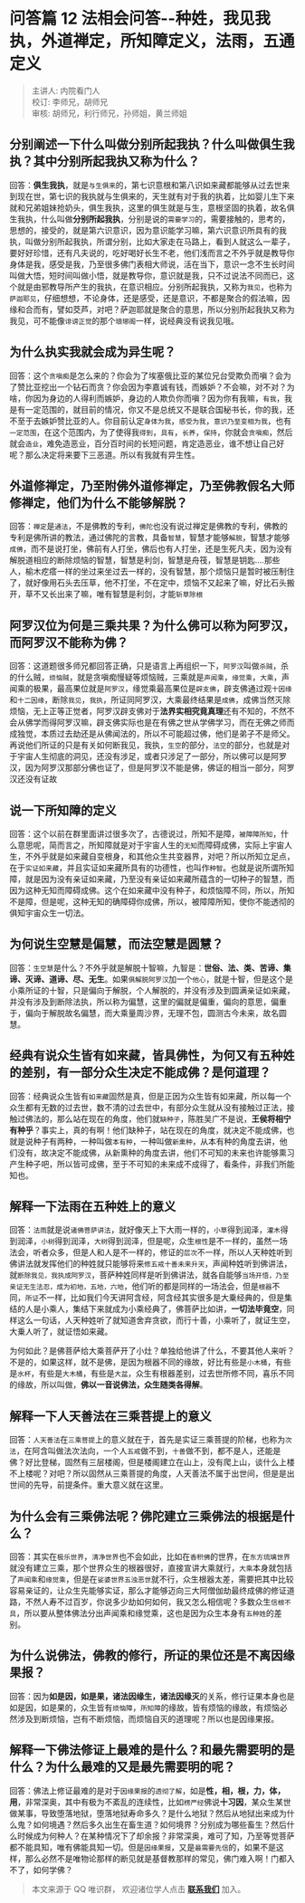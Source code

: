 # 问答篇 12 法相会问答--种姓，我见我执，外道禅定，所知障定义，法雨，五通定义

> 主讲人: 内院看门人 <br />
> 校订: 李师兄，胡师兄 <br />
> 审核: 胡师兄，利行师兄，孙师姐，黄兰师姐 <br />

## 分别阐述一下什么叫做**分别所起我执**？什么叫做**俱生我执**？其中分别所起我执又称为什么？

回答：**俱生我执**，就是`与生俱来`的，第七识意根和第八识如来藏都能够从过去世来到现在世，第七识的我执就与生俱来的，天生就有对于我的执着，比如婴儿生下来就和兄弟姐妹抢奶头，俱生我执，这里的俱生就是与生，意根坚固的执着，故名俱生我执，什么叫做**分别所起我执**，分别是说的`需要学习`的，需要接触的，思考的，思想的，接受的，就是第六识意识，因为意识能学习嘛，第六识意识所具有的我执，叫做分别所起我执，所谓分别，比如大家走在马路上，看到人就这么一辈子，要好好珍惜，还有凡夫说的，吃好喝好长生不老，他们浅而言之不外乎就是教导你身体是我，感受是我，乃至很多佛门表相大师说，活在当下，意识一念不生长时间叫做大悟，短时间叫做小悟，就是教导你，意识就是我，只不过说法不同而已，这个就是由邪教导所产生的我执，在意识相应。分别所起我执，又称为`我见`，也称为`萨迦耶见`，仔细想想，不论身体，还是感受，还是意识，不都是聚合的假法嘛，因缘和合而有，譬如茭芦，对吧？萨迦耶就是聚合的意思，所以分别所起我执又称为我见，可不能像`诽谤正觉`的那个`琅琊阁`一样，说经典没有说我见哦。

## 为什么**执实我**就会成为**异生**呢？

回答：这个`贪嗔痴`是怎么来的？你会为了埃塞俄比亚的某位兄台受欺负而嗔？会为了赞比亚挖出一个钻石而贪？你会因为李嘉诚有钱，而嫉妒？不会嘛，对不对？为啥，你因为身边的人得利而嫉妒，身边的人欺负你而嗔？因为你有我嘛，`有我`，我是有一定范围的，就目前的情况，你又不是总统又不是联合国秘书长，你的我，还不至于去嫉妒赞比亚的人。你目前认定`身体为我`，`感受为我`，`意识乃至变相为我`，也有`一定范围`，在这个范围内，为了使得我`得到`，`具有`，`长养`，`保持`，你就会`贪嗔痴`，然后就会`造业`，难免造恶业，百分百时间的长短问题，肯定造恶业，谁不想让自己好呢？那么决定将来要下三恶道。所以有我就有异生性。

## 外道修禅定，乃至附佛外道修禅定，乃至佛教假名大师**修禅定**，他们为什么不能够解脱？

回答：`禅定`是`通法`，不是佛教的专利，`佛陀`也没有说过禅定是佛教的专利，佛教的专利是佛所讲的教法，通过佛陀的言教，具备`智慧`，智慧才能够`解脱`，智慧才能够`成佛`，而不是说打坐，佛前有人打坐，佛后也有人打坐，还是生死凡夫，因为没有解脱道相应的断除烦恼的智慧，智慧是利剑，智慧是舟筏，智慧是钥匙....那些人，榆木疙瘩一样的坐过来坐过去一样的，没有智慧，那个烦恼只是暂时被压制住了，就好像用石头去压草，他不打坐，不在定中，烦恼不又起来了嘛，好比石头搬开，草不又长出来了嘛，唯有智慧是利剑，才能`斩草除根`

## **阿罗汉**位为何是三乘共果？为什么**佛**可以称为阿罗汉，而阿罗汉不能称为佛？

回答：这道题很多师兄都回答正确，只是语言上再组织一下，`阿罗汉`叫做`杀贼`，杀的什么贼，`烦恼贼`，就是贪嗔痴慢疑等烦恼贼，三乘就是`声闻乘`，`缘觉乘`，`大乘`，声闻乘的极果，最高果位就是`阿罗汉`，缘觉乘最高果位是`辟支佛`，辟支佛通过观`十因缘`和`十二因缘`，断除`我见`，`我执`，所证同阿罗汉，大乘最终结果是`成佛`，成佛当然灭除烦恼，无上正等正觉者，阿罗汉辟支佛对于**法界实相究竟真理**还有不知的，不然不会从佛学而得阿罗汉嘛，辟支佛实际也是在有佛之世从学佛学习，而在无佛之师而成独觉，本质过去劫还是从佛闻法的，所以不可能超过佛，他们是弟子不是师父。再说他们所证的只是有关如何断我见，我执，`生空`的部分，`法空`的部分，也就是对于宇宙人生彻底的洞见，还没有涉足，或者只涉足了一部分，所以佛可以是阿罗汉，因为阿罗汉那部分佛也证了，但是阿罗汉不能是佛，佛证的相当一部分，阿罗汉还没有证故

## 说一下**所知障**的定义

回答：这个以前在群里面讲过很多次了，古德说过，所知不是障，`被障障所知`，什么意思呢，简而言之，所知障就是对于宇宙人生的`无知`而障碍成佛，实际上宇宙人生，不外乎就是如来藏自变根身，和其他众生共变器界，对吧？所以所知立足点，在于`实证如来藏`，并且实证如来藏所具有的功德性，也叫作`种智`。也就是说所谓所知障，就是因为没有亲证如来藏，乃至没有亲证如来藏所蕴含的一切种子的智慧，而因为这种无知而障碍成佛。这个在如来藏中没有种子，和烦恼障不同，所以，所知不是障，但是呢，这种无知的确障碍你成佛，所以，被障障所知，使你不能透彻的俱知宇宙众生一切法。

## 为何说**生空慧**是偏慧，而**法空慧**是圆慧？

回答：`生空慧`是什么？不外乎就是解脱十智嘛，九智是：**世俗、法、类、苦谛、集谛、灭谛、道谛、尽、无生**。如果`俱解脱阿罗汉`加一个`他心`，就是十智，但是这个是小乘所证的十智，只是偏向于解脱，个人解脱的，并没有涉及到圆满亲证如来藏，并没有涉及到断除法执，所以称为偏慧，这里的偏就是偏重，偏向的意思，偏重于，偏向于解脱故名偏慧，而大乘量周沙界，无理不包，圆测古今未来，故名圆慧。

## 经典有说众生皆有如来藏，**皆具佛性**，为何又有五种姓的差别，有一部分众生决定**不能成佛**？是何道理？

回答：经典说众生皆有`如来藏`固然是真，但是正因为众生皆有如来藏，所以每一个众生都有无数的过去世，数不清的过去世中，有部分众生就从没有接触过正法，接触过佛法的，那么站在现在的角度，他们就`缺种子`，陈胜吴广不是说，**王侯将相宁有种乎**？事实上，真的有啊！他们缺种子，站在现在的角度，就决定不能成佛，也就是说种子有两种，一种叫做`本有种`，一种叫做`新熏种`，从本有种的角度去讲，他们没有，故决定不能成佛，从新熏种的角度去讲，他们不可知的未来也许能够熏习产生种子吧，所以皆可成佛，至于不可知的未来成不成得了，看条件，非我们所能知也。

## 解释一下**法雨**在五种姓上的意义

回答：`法雨`就是说`诸佛菩萨讲法`，就好像天上下大雨一样的，`小草`得到润泽，`灌木`得到润泽，`小树`得到润泽，`大树`得到润泽，但是呢，众生`根性`是不一样的，虽然一场法会，听者众多，但是人和人是不一样的，修证的`层次`不一样，所以人天种姓听到佛讲法就发挥他们的种姓就只能够将来`修五戒十善未来升天`，声闻种姓听到佛讲法，就`断除我见，我执成阿罗汉`，菩萨种姓同样是听到佛讲法，就各自能够`当场开悟，乃至亲证无生法忍，成为初地，五地，六地`，他们听的都是同样的一场法会，但是`根器`不同，`所证`不一样，比如我们今天讲阿含经，阿含经其实很多是大乗经典的，但是集结的人是小乘人，集结下来就成为小乘经典了，佛菩萨比如讲，**一切法毕竟空**，同样这么一句话，人天种姓听了就知道舍弃贪欲，而行十善，小乘听了，就证生空，大乗人听了，就证悟如来藏。

为何如此？是佛菩萨给大乘菩萨开了小灶？单独给他讲了什么，不要其他人来听？不是的，如果这样，就不是佛，是因为根器不同的缘故，好比有些是`小木桶`，有些是`水杯`，有些是`大木桶`，有些是`大盆`，众生有根器差别，过去世所修不同，喜乐不同的缘故，所以叫做，**佛以一音说佛法，众生随类各得解**。

## 解释一下**人天善法**在三乘菩提上的意义

回答：`人天善法`在`三乘菩提`上的意义就在于，首先是实证三乘菩提的阶梯，也称为`次法`，在阿含叫做法次法向，一个人`五戒`做不到，`十善`做不到，都不是人，还能是佛？好比登梯，固然有三层楼阁，但是楼阁建立在山上，没有爬上山，谈什么上楼不上楼呢？对吧？所以固然从三乘菩提的角度，人天善法不属于出世间，但是是出世间的先导，前提条件。重大意义就在这里。

## 为什么会有三乘佛法呢？佛陀建立**三乘佛法**的根据是什么？

回答：其实在`极乐世界`，`清净世界`也不会如此，比如在`香积佛`的世界，在`东方琉璃世界`就没有建立三乘，那个世界众生的根器很好，直接宣讲大乘就行，`大乘`本身就包括了`声闻乘`和`缘觉乘`，但是在`娑婆世界五浊恶世`就不行，众生根器太差，需要把其中比较容易亲证的，让众生先能够实证，那么才能够迈向三大阿僧伽劫最终成佛的修证道路，不然人寿不过百岁，你说多少劫如何如何，我又怎么相信呢？多数众生`信根不具`，所以要从整体佛法分出声闻乘和缘觉乘，这也是因为众生本身有`五种姓`的差别。

## 为什么说佛法，佛教的修行，所证的果位还是不离**因缘果报**？

回答：因为**如是因，如是果，诸法因缘生，诸法因缘灭**的关系，修行证果本身也是如是因，如是果的，众生皆有`烦恼障`，`所知障`的缘故，皆有烦恼的缘故，有烦恼必然涉及到断烦恼，岂有不断烦恼，而烦恼自灭的道理呢？所以也是因缘果报。

## 解释一下佛法修证上**最难**的是什么？和最先需要明的是什么？为什么最难的又是最先需要明的呢？

回答：佛法上修证最难的是对于`因缘果报`的`透彻了解`，如是**性，相，根，力，体，用**，非常深奥，其中有极为不紊乱的连续性，比如`楞严经`佛说**十习因**，某众生某世做某事，导致堕落地狱，堕落地狱寿命多久？是什么地狱？然后从地狱出来成为什么鬼？如何境遇？然后多久出生在畜生道？如何境界？分别成为哪些畜生？然后什么时候成为何种人？在某种情况下了却余报？非常深奥，难可了知，乃至等觉菩萨都不能具知，唯有佛能具知一切。但是`因缘果报`，又是`最需要先信`的，如果不是这样，那么必然不是唯物论那样的断见就是基督教那样的常见，佛门难入啊！门都入不了，如何学佛？

> 本文来源于 QQ 唯识群， 欢迎诸位学人点击 **[联系我们](https://mp.weixin.qq.com/s/lZCfWjmLjgNR165Tx4_bCQ)** 加入。
